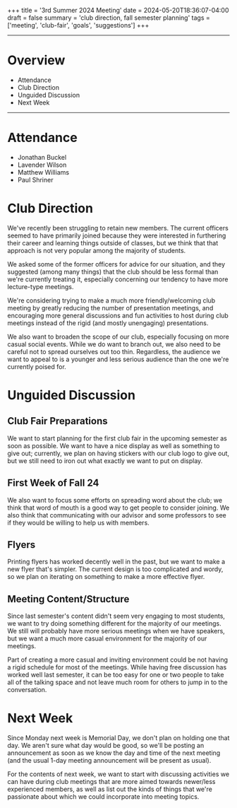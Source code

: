 +++
title = '3rd Summer 2024 Meeting'
date = 2024-05-20T18:36:07-04:00
draft = false
summary = 'club direction, fall semester planning'
tags = ['meeting', 'club-fair', 'goals', 'suggestions']
+++
***
# Overview
- Attendance
- Club Direction
- Unguided Discussion
- Next Week
***
# Attendance
- Jonathan Buckel
- Lavender Wilson
- Matthew Williams
- Paul Shriner
# Club Direction
We've recently been struggling to retain new members. The current officers seemed to have primarily joined because they were interested in furthering their career and learning things outside of classes, but we think that that approach is not very popular among the majority of students. 

We asked some of the former officers for advice for our situation, and they suggested (among many things) that the club should be less formal than we're currently treating it, especially concerning our tendency to have more lecture-type meetings. 

We're considering trying to make a much more friendly/welcoming club meeting by greatly reducing the number of presentation meetings, and encouraging more general discussions and fun activities to host during club meetings instead of the rigid (and mostly unengaging) presentations.

We also want to broaden the scope of our club, especially focusing on more casual social events. While we do want to branch out, we also need to be careful not to spread ourselves out too thin. Regardless, the audience we want to appeal to is a younger and less serious audience than the one we're currently poised for. 
# Unguided Discussion
## Club Fair Preparations
We want to start planning for the first club fair in the upcoming semester as soon as possible. We want to have a nice display as well as something to give out; currently, we plan on having stickers with our club logo to give out, but we still need to iron out what exactly we want to put on display. 
## First Week of Fall 24
We also want to focus some efforts on spreading word about the club; we think that word of mouth is a good way to get people to consider joining. We also think that communicating with our advisor and some professors to see if they would be willing to help us with members. 
## Flyers
Printing flyers has worked decently well in the past, but we want to make a new flyer that's simpler. The current design is too complicated and wordy, so we plan on iterating on something to make a more effective flyer. 
## Meeting Content/Structure
Since last semester's content didn't seem very engaging to most students, we want to try doing something different for the majority of our meetings. We still will probably have more serious meetings when we have speakers, but we want a much more casual environment for the majority of our meetings. 

Part of creating a more casual and inviting environment could be not having a rigid schedule for most of the meetings. While having free discussion has worked well last semester, it can be too easy for one or two people to take all of the talking space and not leave much room for others to jump in to the conversation. 
# Next Week
Since Monday next week is Memorial Day, we don't plan on holding one that day. We aren't sure what day would be good, so we'll be posting an announcement as soon as we know the day and time of the next meeting (and the usual 1-day meeting announcement will be present as usual).

For the contents of next week, we want to start with discussing activities we can have during club meetings that are more aimed towards newer/less experienced members, as well as list out the kinds of things that we're passionate about which we could incorporate into meeting topics. 